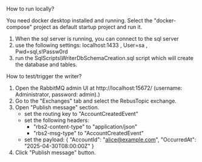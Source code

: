 How to run locally?

You need docker desktop installed and running. Select the "docker-compose" project as default startup project and run it.
	
1. When the sql server is running, you can connect to the sql server
2. use the following settings: localhost:1433 , User=sa , Pwd=sql,s!Passw0rd
3. run the SqlScripts\WriterDbSchemaCreation.sql script which will create the database and tables.


How to test/trigger the writer?

1. Open the RabbitMQ admin UI at http://localhost:15672/ (username: Administrator, password: admin).)
2. Go to the "Exchanges" tab and select the RebusTopic exchange.
3. Open "Publish message" section.
	- set the routing key to "AccountCreatedEvent"
	- set the following headers:
		- "rbs2-content-type" to "application/json"
		- "rbs2-msg-type" to "AccountCreatedEvent"
	- set the payload: 	{  "AccountId": "alice@example.com",  "OccurredAt": "2025-04-30T08:00:00Z" }
4. Click "Publish message" button.
